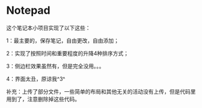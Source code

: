 # Notepad
 
这个笔记本小项目实现了以下这些：

1：最主要的，保存笔记，自由更改，自由添加；

2：实现了按照时间和重要程度的升降4种排序方式；

3：侧边栏效果虽然有，但是完全没用。。。

4：界面太丑，原谅我^3^

补充：上传了部分文件，一些简单的布局和其他无关的活动没有上传，但是代码里用到了，注意删除掉这些代码。
